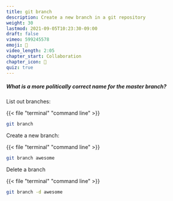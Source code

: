 ```yaml
---
title: git branch
description: Create a new branch in a git repository
weight: 30
lastmod: 2021-09-05T10:23:30-09:00
draft: false
vimeo: 599245578
emoji: 🌲
video_length: 2:05
chapter_start: Collaboration
chapter_icon: 🌲
quiz: true
---
```


<quiz-modal options="apex:alpha:chief:main" answer="main" prize="15">
  <h5>What is a more politically correct name for the master branch?</h5>
</quiz-modal>

List out branches:

{{< file "terminal" "command line" >}}

```bash
git branch
```

Create a new branch:

{{< file "terminal" "command line" >}}

```bash
git branch awesome
```

Delete a branch

{{< file "terminal" "command line" >}}

```bash
git branch -d awesome
```
